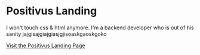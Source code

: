 # Positivus Landing
I won't touch css & html anymore. I'm a backend developer who is out of his sanity jajgisajgiajgiasjgjisoaskgaoskgoko

[Visit the Positivus Landing Page](https://gewinum.github.io/positivus/)
